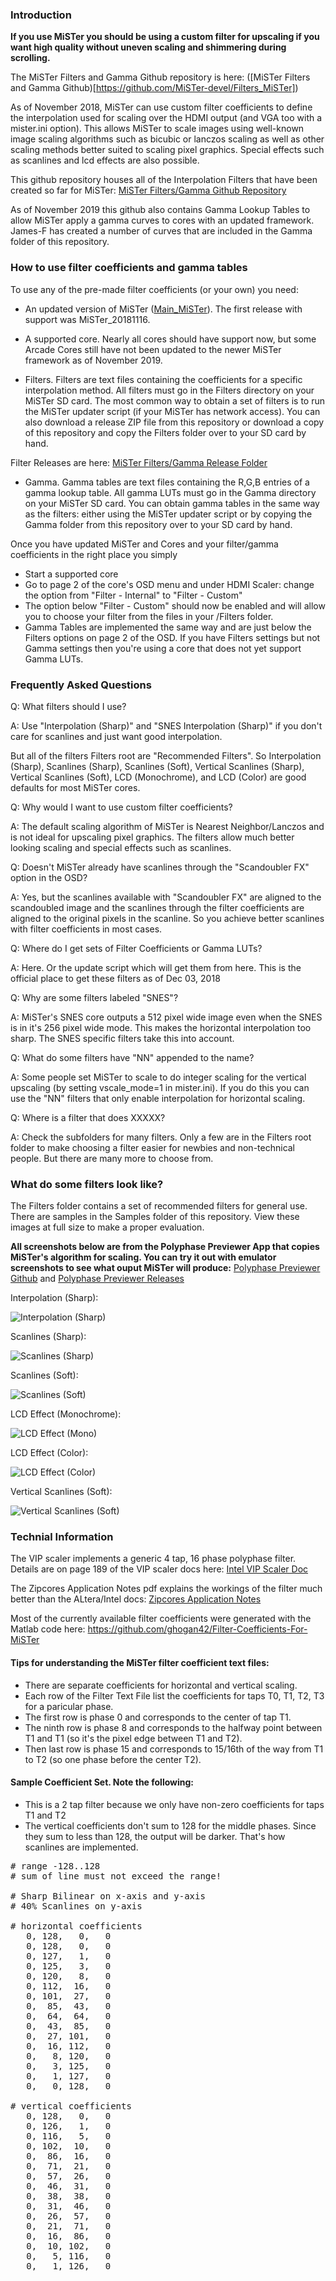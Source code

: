 
### Introduction

**If you use MiSTer you should be using a custom filter for upscaling if you want high quality without uneven scaling and shimmering during scrolling.**

The MiSTer Filters and Gamma Github repository is here: ([MiSTer Filters and Gamma Github)[https://github.com/MiSTer-devel/Filters_MiSTer])

As of November 2018, MiSTer can use custom filter coefficients to define the interpolation used for scaling over the HDMI output (and VGA too with a mister.ini option). This allows MiSTer to scale images using well-known image scaling algorithms such as bicubic or lanczos scaling as well as other scaling methods better suited to scaling pixel graphics.  Special effects such as scanlines and lcd effects are also possible.

This github repository houses all of the Interpolation Filters that have been created so far for MiSTer: [MiSTer Filters/Gamma Github Repository](https://github.com/MiSTer-devel/Filters_MiSTer/tree/master/Releases)


As of November 2019 this github also contains Gamma Lookup Tables to allow MiSTer apply a gamma curves to cores with an updated framework.  James-F has created a number of curves that are included in the Gamma folder of this repository.

### How to use filter coefficients and gamma tables

To use any of the pre-made filter coefficients (or your own) you need:

* An updated version of MiSTer ([Main_MiSTer](https://github.com/MiSTer-devel/Main_MiSTer)). The first release with support was MiSTer_20181116.

* A supported core. Nearly all cores should have support now, but some Arcade Cores still have not been updated to the newer MiSTer framework as of November 2019.

* Filters. Filters are text files containing the coefficients for a specific interpolation method.  All filters must go in the Filters directory on your MiSTer SD card.  The most common way to obtain a set of filters is to run the MiSTer updater script (if your MiSTer has network access).  You can also download a release ZIP file from this repository or download a copy of this repository and copy the Filters folder over to your SD card by hand.

Filter Releases are here: [MiSTer Filters/Gamma Release Folder](https://github.com/MiSTer-devel/Filters_MiSTer/tree/master/Releases)

* Gamma. Gamma tables are text files containing the R,G,B entries of a gamma lookup table.  All gamma LUTs must go in the Gamma directory on your MiSTer SD card.  You can obtain gamma tables in the same way as the filters: either using the MiSTer updater script or by copying the Gamma folder from this repository over to your SD card by hand.

Once you have updated MiSTer and Cores and your filter/gamma coefficients in the right place you simply

* Start a supported core
* Go to page 2 of the core's OSD menu and under HDMI Scaler: change the option from "Filter - Internal" to "Filter - Custom"
* The option below "Filter - Custom" should now be enabled and will allow you to choose your filter from the files in your /Filters folder.
* Gamma Tables are implemented the same way and are just below the Filters options on page 2 of the OSD.  If you have Filters settings but not Gamma settings then you're using a core that does not yet support Gamma LUTs.

### Frequently Asked Questions 

Q: What filters should I use?

A: Use "Interpolation (Sharp)" and "SNES Interpolation (Sharp)" if you don't care for scanlines and just want good interpolation.  

But all of the filters Filters root are "Recommended Filters". So Interpolation (Sharp), Scanlines (Sharp), Scanlines (Soft), Vertical Scanlines (Sharp), Vertical Scanlines (Soft), LCD (Monochrome), and LCD (Color) are good defaults for most MiSTer cores.  

Q: Why would I want to use custom filter coefficients?

A: The default scaling algorithm of MiSTer is Nearest Neighbor/Lanczos and is not ideal for upscaling pixel graphics.  The filters allow much better looking scaling and special effects such as scanlines.

Q: Doesn't MiSTer already have scanlines through the "Scandoubler FX" option in the OSD?

A: Yes, but the scanlines available with "Scandoubler FX" are aligned to the scandoubled image and the scanlines through the filter coefficients are aligned to the original pixels in the scanline.  So you achieve better scanlines with filter coefficients in most cases.

Q: Where do I get sets of Filter Coefficients or Gamma LUTs?

A: Here. Or the update script which will get them from here. This is the official place to get these filters as of Dec 03, 2018

Q: Why are some filters labeled "SNES"?

A: MiSTer's SNES core outputs a 512 pixel wide image even when the SNES is in it's 256 pixel wide mode. This makes the horizontal interpolation too sharp.  The SNES specific filters take this into account.

Q: What do some filters have "NN" appended to the name?

A: Some people set MiSTer to scale to do integer scaling for the vertical upscaling (by setting vscale_mode=1 in mister.ini).  If you do this you can use the "NN" filters that only enable interpolation for horizontal scaling.

Q: Where is a filter that does XXXXX?

A: Check the subfolders for many filters.  Only a few are in the Filters root folder to make choosing a filter easier for newbies and non-technical people.  But there are many more to choose from.

### What do some filters look like?

The Filters folder contains a set of recommended filters for general use.  There are samples in the Samples folder of this repository. View these images at full size to make a proper evaluation.

**All screenshots below are from the Polyphase Previewer App that copies MiSTer's algorithm for scaling. You can try it out with emulator screenshots to see what ouput MiSTer will produce:** [Polyphase Previewer Github](https://github.com/rikard-softgear/PolyphasePreviewer) and [Polyphase Previewer Releases](https://github.com/rikard-softgear/PolyphasePreviewer/releases)

Interpolation (Sharp): 

![Interpolation (Sharp)](https://raw.githubusercontent.com/ghogan42/Filters_MiSTer/master/Samples/NEOGEO_Interpolation_Sharp.png)

Scanlines (Sharp):

![Scanlines (Sharp)](https://raw.githubusercontent.com/ghogan42/Filters_MiSTer/master/Samples/Neogeo_Scanlines_Sharp.png)

Scanlines (Soft):

![Scanlines (Soft)](https://raw.githubusercontent.com/ghogan42/Filters_MiSTer/master/Samples/NEOGEO_Scanlines_Soft.png)

LCD Effect (Monochrome):

![LCD Effect (Mono)](https://raw.githubusercontent.com/ghogan42/Filters_MiSTer/master/Samples/Gameboy_LCD_Monochrome.png)

LCD Effect (Color):

![LCD Effect (Color)](https://raw.githubusercontent.com/ghogan42/Filters_MiSTer/master/Samples/GBA_LCD_Color.png)

Vertical Scanlines (Soft):

![Vertical Scanlines (Soft)](https://raw.githubusercontent.com/ghogan42/Filters_MiSTer/master/Samples/DIGDUG_Scanlines_Vertical_Soft.png)


### Technial Information

The VIP scaler implements a generic 4 tap, 16 phase polyphase filter.  Details are on page 189 of the VIP scaler docs here: [Intel VIP Scaler Doc](https://www.intel.com/content/dam/www/programmable/us/en/pdfs/literature/ug/ug_vip.pdf)

The Zipcores Application Notes pdf explains the workings of the filter much better than the ALtera/Intel docs: [Zipcores Application Notes](http://www.zipcores.com/datasheets/app_note_zc003.pdf)

Most of the currently available filter coefficients were generated with the Matlab code here: https://github.com/ghogan42/Filter-Coefficients-For-MiSTer

#### Tips for understanding the MiSTer filter coefficient text files:

* There are separate coefficients for horizontal and vertical scaling.
* Each row of the Filter Text File list the coefficients for taps T0, T1, T2, T3 for a paricular phase.
* The first row is phase 0 and corresponds to the center of tap T1.
* The ninth row is phase 8 and corresponds to the halfway point between T1 and T1 (so it's the pixel edge between T1 and T2).
* Then last row is phase 15 and corresponds to 15/16th of the way from T1 to T2 (so one phase before the center T2).

#### Sample Coefficient Set. Note the following:

* This is a 2 tap filter because we only have non-zero coefficients for taps T1 and T2
* The vertical coefficients don't sum to 128 for the middle phases. Since they sum to less than 128, the output will be darker. That's how scanlines are implemented.

<pre>
# range -128..128
# sum of line must not exceed the range!

# Sharp Bilinear on x-axis and y-axis
# 40% Scanlines on y-axis

# horizontal coefficients
   0, 128,   0,   0
   0, 128,   0,   0
   0, 127,   1,   0
   0, 125,   3,   0
   0, 120,   8,   0
   0, 112,  16,   0
   0, 101,  27,   0
   0,  85,  43,   0
   0,  64,  64,   0
   0,  43,  85,   0
   0,  27, 101,   0
   0,  16, 112,   0
   0,   8, 120,   0
   0,   3, 125,   0
   0,   1, 127,   0
   0,   0, 128,   0

# vertical coefficients
   0, 128,   0,   0
   0, 126,   1,   0
   0, 116,   5,   0
   0, 102,  10,   0
   0,  86,  16,   0
   0,  71,  21,   0
   0,  57,  26,   0
   0,  46,  31,   0
   0,  38,  38,   0
   0,  31,  46,   0
   0,  26,  57,   0
   0,  21,  71,   0
   0,  16,  86,   0
   0,  10, 102,   0
   0,   5, 116,   0
   0,   1, 126,   0
</pre>
